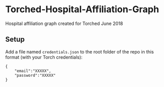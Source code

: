# Torched-Hospital-Affiliation-Graph
Hospital affiliation graph created for Torched June 2018

## Setup
Add a file named `credentials.json` to the root folder of the repo in this format (with your Torch credentials):
```
{
    "email":"XXXXX",
    "password":"XXXXX"
}
```
